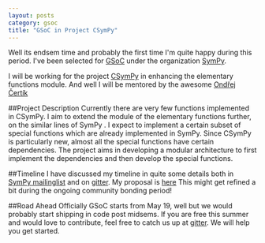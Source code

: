 ```yaml
---
layout: posts
category: gsoc
title: "GSoC in Project CSymPy"
---
```


Well its endsem time and probably the first time I'm quite happy during this period. I've been selected for [GSoC](http://www.google-melange.com/gsoc/homepage/google/gsoc2014) under the organization [SymPy](http://www.google-melange.com/gsoc/org2/google/gsoc2014/sympy).

I will be working for the project [CSymPy](https://github.com/sympy/csympy) in enhancing the elementary functions module. And well I will be mentored by the awesome [Ondřej Čertík](https://github.com/certik)

##Project Description
Currently there are very few functions implemented in CSymPy. I aim to extend the module of the elementary functions further, on the similar lines of SymPy . I expect to implement a certain subset of special functions which are already implemented in SymPy. Since CSymPy is particularly new, almost all the special functions have certain dependencies. The project aims in developing a modular architecture to first implement the dependencies and then develop the special functions.

##Timeline
I have discussed my timeline in quite some details both in [SymPy mailinglist](https://groups.google.com/forum/#!forum/sympy) and on [gitter](https://gitter.im/sympy/csympy). My proposal is [here](https://github.com/sympy/sympy/wiki/GSoC-2014-Application-Sushant-Hiray:-Extending-Elementary-Functions-CSymPy)
This might get refined a bit during the ongoing community bonding period!

##Road Ahead
Officially GSoC starts from May 19, well but we would probably start shipping in code post midsems.
If you are free this summer and would love to contribute, feel free to catch us up at [gitter](https://gitter.im/sympy/csympy). We will help you get started.

